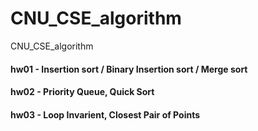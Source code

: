 # CNU_CSE_algorithm
CNU_CSE_algorithm


#### hw01 - Insertion sort / Binary Insertion sort / Merge sort
#### hw02 - Priority Queue, Quick Sort
#### hw03 - Loop Invarient, Closest Pair of Points
